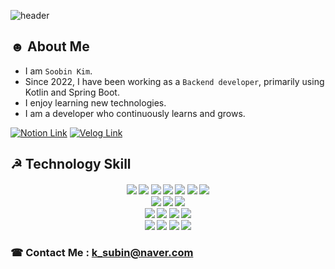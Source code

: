 ![header](https://capsule-render.vercel.app/api?type=Venom&color=gradient&customColorList=1&height=300&text=%20SOOBIN_KIM%20&section=header&fontSize=80&reversal=false)

## ☻ About Me
* I am `Soobin Kim`.
* Since 2022, I have been working as a `Backend developer`, primarily using Kotlin and Spring Boot.
* I enjoy learning new technologies.
* I am a developer who continuously learns and grows.


<a href="https://skim-github.notion.site/Soobin-Kim-a50392828eb9425eb27457f325f6de9f?pvs=4"><img src="https://img.shields.io/badge/Notion-000000?style=social&logo=Notion&logoColor=Black&label=About%20My%20Project%20List" alt="Notion Link"/></a>
<a href="https://velog.io/@subin195/posts"><img src="https://img.shields.io/badge/Velog-20C997?style=social&logo=velog&logoColor=20C997&label=About%20My%20Post%20List" alt="Velog Link"/></a>


## ☭ Technology Skill
<h4 align="center">
<img src="https://img.shields.io/badge/Kotlin-7F52FF?style=flat-square&logo=KOTLIN&logoColor=white"/> </t>
<img src="https://img.shields.io/badge/Spring Boot-6DB33F?style=flat-square&logo=SPRING&logoColor=white"/> </t>
<img src="https://img.shields.io/badge/TypeScript-3178C6?style=flat-square&logo=TYPESCRIPT&logoColor=white"/> </t>
<img src="https://img.shields.io/badge/JavaScript-F7DF1E?style=flat-square&logo=JAVASCRIPT&logoColor=white"/> </t>
<img src="https://img.shields.io/badge/Nest JS-E0234E?style=flat-square&logo=NESTJS&logoColor=white"/> </t>
<img src="https://img.shields.io/badge/Python-3776AB?style=flat-square&logo=PYTHON&logoColor=white"/> </t>
<img src="https://img.shields.io/badge/Django-092E20?style=flat-square&logo=DJANGO&logoColor=white"/> </t>
</br>
<img src="https://img.shields.io/badge/Amazon EKS-FF9900?style=flat-square&logo=Amazon EKS&logoColor=white"/> </t>
<img src="https://img.shields.io/badge/Amazon RDS-527FFF?style=flat-square&logo=Amazon RDS&logoColor=white"/> </t>
<img src="https://img.shields.io/badge/Amazon Cloudwatch-FF4F8B?style=flat-square&logo=amazoncloudwatch&logoColor=white"/> </t>
</br>
<img src="https://img.shields.io/badge/Github Actions-2088FF?style=flat-square&logo=githubactions&logoColor=white"/> </t>
<img src="https://img.shields.io/badge/CircleCI-343434?style=flat-square&logo=circleci&logoColor=white"/> </t>
<img src="https://img.shields.io/badge/Sentry-362D59?style=flat-square&logo=sentry&logoColor=white"/> </t>
<img src="https://img.shields.io/badge/DataDog-632CA6?style=flat-square&logo=datadog&logoColor=white"/> </t>
</br>
<img src="https://img.shields.io/badge/Slack-4A154B?style=flat-square&logo=slack&logoColor=white"/> </t>
<img src="https://img.shields.io/badge/Notion-000000?style=flat-square&logo=notion&logoColor=white"/> </t>
<img src="https://img.shields.io/badge/Jira-0052CC?style=flat-square&logo=jira&logoColor=white"/> </t>
<img src="https://img.shields.io/badge/Linear-5E6AD2?style=flat-square&logo=linear&logoColor=white"/> </t>
</h4>

### ☎︎ Contact Me : k_subin@naver.com
